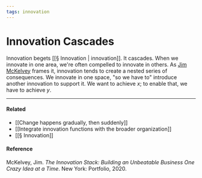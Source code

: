 ```yaml
---
tags: innovation
---
```

# Innovation Cascades

Innovation begets [[§ Innovation | innovation]]. It cascades. When we innovate in one area, we're often compelled to innovate in others. As [Jim McKelvey](https://publish.obsidian.md/mobydiction/McKelvey+-+The+Innovation+Stack) frames it, innovation tends to create a nested series of consequences. We innovate in one space, "so we have to" introduce another innovation to support it. We want to achieve _x_; to enable that, we have to achieve _y_.

---

#### Related
- [[Change happens gradually, then suddenly]]
- [[Integrate innovation functions with the broader organization]]
- [[§ Innovation]]

#### Reference

McKelvey, Jim. _The Innovation Stack: Building an Unbeatable Business One Crazy Idea at a Time_. New York: Portfolio, 2020.